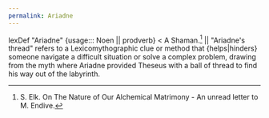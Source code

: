 ```yaml
---
permalink: Ariadne
---
```

lexDef "Ariadne" {usage::: Noen || prodverb} < A Shaman.[^AriadneNoen] || "Ariadne's thread" refers to a Lexicomythographic clue or method that {helps|hinders} someone navigate a difficult situation or solve a complex problem, drawing from the myth where Ariadne provided Theseus with a ball of thread to find his way out of the labyrinth. 

[^AriadneNoen]: S. Elk. On The Nature of Our Alchemical Matrimony - An unread letter to M. Endive.


